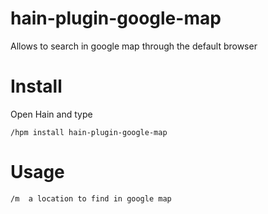 # hain-plugin-google-map
Allows to search in google map through the default browser


# Install
Open Hain and type

```
/hpm install hain-plugin-google-map
```

# Usage
```
/m  a location to find in google map
```
